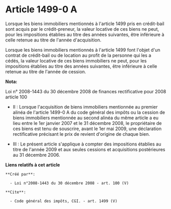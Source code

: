 # Article 1499-0 A

Lorsque les biens immobiliers mentionnés à l'article 1499 pris en crédit-bail sont acquis par le crédit-preneur, la valeur
locative de ces biens ne peut, pour les impositions établies au titre des années suivantes, être inférieure à celle retenue
au titre de l'année d'acquisition. 

Lorsque les biens immobiliers mentionnés à l'article 1499 font l'objet d'un contrat de crédit-bail ou de location au profit
de la personne qui les a cédés, la valeur locative de ces biens immobiliers ne peut, pour les impositions établies au titre
des années suivantes, être inférieure à celle retenue au titre de l'année de cession.

**Nota:**

Loi n° 2008-1443 du 30 décembre 2008 de finances rectificative pour 2008 article 100

- II : Lorsque l'acquisition de biens immobiliers mentionnée au premier alinéa de l'article 1499-0 A du code  général des
impôts ou la cession de biens  immobiliers mentionnée au second alinéa du même article a eu lieu entre le 1er  janvier 2007
et le 31 décembre 2008, le propriétaire de ces biens est tenu de  souscrire, avant le 1er mai 2009, une déclaration
rectificative précisant le  prix de revient d'origine de chaque bien.

- III : Le présent article s'applique à compter des impositions établies au titre  de l'année 2009 et aux seules cessions et
acquisitions postérieures au 31  décembre 2006.

**Liens relatifs à cet article**

	**Créé par**:

	  - Loi n°2008-1443 du 30 décembre 2008 - art. 100 (V)

	**Cite**:

	  - Code général des impôts, CGI. - art. 1499 (V)
